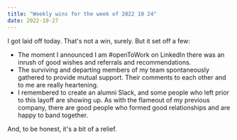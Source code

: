 ```yaml
---
title: "Weekly wins for the week of 2022 10 24"
date: 2022-10-27
---
```


I got laid off today. That's not a win, surely. But it set off a few:

- The moment I announced I am #openToWork on LinkedIn there was an inrush of good wishes and referrals and recommendations.
- The surviving and departing members of my team spontaneously gathered to provide mutual support. Their comments to each other and to me are really heartening.
- I remembered to create an alumni Slack, and some people who left prior to this layoff are showing up. As with the flameout of my previous company, there are good people who formed good relationships and are happy to band together.

And, to be honest, it's a bit of a relief.
